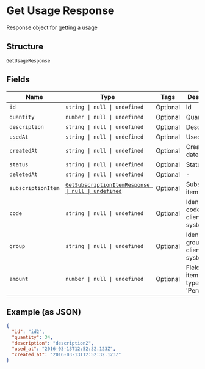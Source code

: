 
# Get Usage Response

Response object for getting a usage

## Structure

`GetUsageResponse`

## Fields

| Name | Type | Tags | Description |
|  --- | --- | --- | --- |
| `id` | `string \| null \| undefined` | Optional | Id |
| `quantity` | `number \| null \| undefined` | Optional | Quantity |
| `description` | `string \| null \| undefined` | Optional | Description |
| `usedAt` | `string \| null \| undefined` | Optional | Used at |
| `createdAt` | `string \| null \| undefined` | Optional | Creation date |
| `status` | `string \| null \| undefined` | Optional | Status |
| `deletedAt` | `string \| null \| undefined` | Optional | - |
| `subscriptionItem` | [`GetSubscriptionItemResponse \| null \| undefined`](../../doc/models/get-subscription-item-response.md) | Optional | Subscription item |
| `code` | `string \| null \| undefined` | Optional | Identification code in the client system |
| `group` | `string \| null \| undefined` | Optional | Identification group in the client system |
| `amount` | `number \| null \| undefined` | Optional | Field used in item scheme type 'Percent' |

## Example (as JSON)

```json
{
  "id": "id2",
  "quantity": 34,
  "description": "description2",
  "used_at": "2016-03-13T12:52:32.123Z",
  "created_at": "2016-03-13T12:52:32.123Z"
}
```

